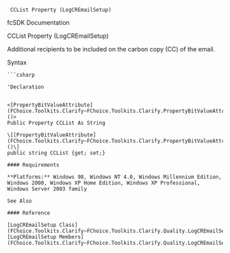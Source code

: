 ﻿     CCList Property (LogCREmailSetup)                                                   

fcSDK Documentation

CCList Property (LogCREmailSetup)

Additional recipients to be included on the carbon copy (CC) of the email.

Syntax

```vbnet
```csharp

'Declaration
 

<[PropertyBitValueAttribute](FChoice.Toolkits.Clarify~FChoice.Toolkits.Clarify.PropertyBitValueAttribute.md)()>
Public Property CCList As String

\[[PropertyBitValueAttribute](FChoice.Toolkits.Clarify~FChoice.Toolkits.Clarify.PropertyBitValueAttribute.md)()\]
public string CCList {get; set;}

#### Requirements

**Platforms:** Windows 98, Windows NT 4.0, Windows Millennium Edition, Windows 2000, Windows XP Home Edition, Windows XP Professional, Windows Server 2003 family

See Also

#### Reference

[LogCREmailSetup Class](FChoice.Toolkits.Clarify~FChoice.Toolkits.Clarify.Quality.LogCREmailSetup.md)  
[LogCREmailSetup Members](FChoice.Toolkits.Clarify~FChoice.Toolkits.Clarify.Quality.LogCREmailSetup_members.md)